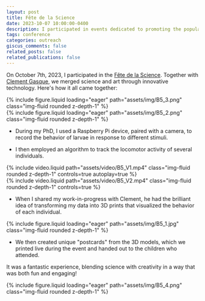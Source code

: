 ```yaml
---
layout: post
title: Fête de la Science
date: 2023-10-07 10:00:00-0400
description: I participated in events dedicated to promoting the popularisation of science, engaging with the public to make scientific concepts more accessible and engaging
tags: conference
categories: outreach
giscus_comments: false
related_posts: false
related_publications: false
---
```


On October 7th, 2023, I participated in the [Fête de la Science](https://www.inrae.fr/fete-de-la-science-2023). Together with [Clement Gasque](https://www.instagram.com/clement.gasque/), we merged science and art through innovative technology. Here's how it all came together:

<div class="row">
    <div class="col-sm mt-3 mt-md-0">
        {% include figure.liquid loading="eager" path="assets/img/B5_3.png" class="img-fluid rounded z-depth-1" %}
    </div>
    <div class="col-sm mt-3 mt-md-0">
        {% include figure.liquid loading="eager" path="assets/img/B5_2.png" class="img-fluid rounded z-depth-1" %}
    </div>

</div>

- During my PhD, I used a Raspberry Pi device, paired with a camera, to record the behavior of larvae in response to different stimuli.

- I then employed an algorithm to track the locomotor activity of several individuals.

<div class="row mt-3">
    <div class="col-sm mt-3 mt-md-0">
        {% include video.liquid path="assets/video/B5_V1.mp4" class="img-fluid rounded z-depth-1" controls=true autoplay=true %}
    </div>
    <div class="col-sm mt-3 mt-md-0">
        {% include video.liquid path="assets/video/B5_V2.mp4" class="img-fluid rounded z-depth-1" controls=true %}
    </div>
</div>

- When I shared my work-in-progress with Clement, he had the brilliant idea of transforming my data into 3D prints that visualized the behavior of each individual.

<div class="row">
    <div class="col-sm mt-3 mt-md-0">
        {% include figure.liquid loading="eager" path="assets/img/B5_1.jpg" class="img-fluid rounded z-depth-1" %}
    </div>
</div>

- We then created unique "postcards" from the 3D models, which we printed live during the event and handed out to the children who attended.

It was a fantastic experience, blending science with creativity in a way that was both fun and engaging!

<div class="row">
    <div class="col-sm mt-3 mt-md-0">
        {% include figure.liquid loading="eager" path="assets/img/B5_4.png" class="img-fluid rounded z-depth-1" %}
    </div>
</div>
